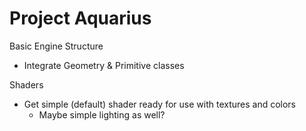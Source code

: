 # Project Aquarius

Basic Engine Structure
- Integrate Geometry & Primitive classes

Shaders
- Get simple (default) shader ready for use with textures and colors
  - Maybe simple lighting as well?

